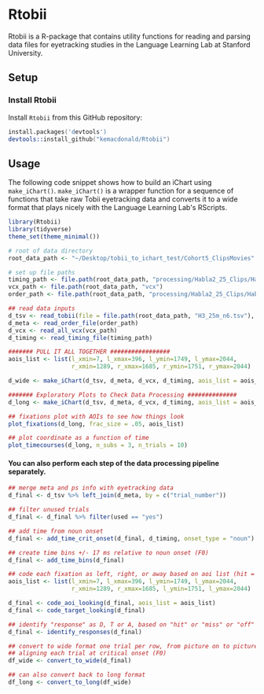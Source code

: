 # Rtobii

Rtobii is a R-package that contains utility functions for
reading and parsing data files for eyetracking studies in
the Language Learning Lab at Stanford University.

## Setup

### Install Rtobii
Install `Rtobii` from this GitHub repository:

```S
install.packages('devtools')
devtools::install_github("kemacdonald/Rtobii")
```

## Usage 

The following code snippet shows how to build an iChart using `make_iChart()`. `make_iChart()` is a wrapper function for a sequence of functions that take raw Tobii eyetracking data and converts it to a wide format
that plays nicely with the Language Learning Lab's RScripts.

```r
library(Rtobii)
library(tidyverse)
theme_set(theme_minimal())

# root of data directory
root_data_path <- "~/Desktop/tobii_to_ichart_test/Cohort5_ClipsMovies"

# set up file paths
timing_path <- file.path(root_data_path, "processing/Habla2_25_Clips/Habla2_25_Clips_timing.txt")
vcx_path <- file.path(root_data_path, "vcx")
order_path <- file.path(root_data_path, "processing/Habla2_25_Clips/Habla2_25_Clips_order.txt")

## read data inputs
d_tsv <- read_tobii(file = file.path(root_data_path, "H3_25m_n6.tsv"), tidy = T, y_max = 2048)
d_meta <- read_order_file(order_path)
d_vcx <- read_all_vcx(vcx_path)
d_timing <- read_timing_file(timing_path)

####### PULL IT ALL TOGETHER #################
aois_list <- list(l_xmin=7, l_xmax=396, l_ymin=1749, l_ymax=2044,
                  r_xmin=1289, r_xmax=1685, r_ymin=1751, r_ymax=2044)

d_wide <- make_iChart(d_tsv, d_meta, d_vcx, d_timing, aois_list = aois_list, make_wide = T)

####### Exploratory Plots to Check Data Processing ##############
d_long <- make_iChart(d_tsv, d_meta, d_vcx, d_timing, aois_list = aois_list, make_wide = F)

## fixations plot with AOIs to see how things look
plot_fixations(d_long, frac_size = .05, aois_list)

## plot coordinate as a function of time
plot_timecourses(d_long, n_subs = 3, n_trials = 10)
```

#### You can also perform each step of the data processing pipeline separately. 

```r
## merge meta and ps info with eyetracking data
d_final <- d_tsv %>% left_join(d_meta, by = c("trial_number"))

## filter unused trials
d_final <- d_final %>% filter(used == "yes")

## add time from noun onset
d_final <- add_time_crit_onset(d_final, d_timing, onset_type = "noun")

## create time bins +/- 17 ms relative to noun onset (F0)
d_final <- add_time_bins(d_final)

## code each fixation as left, right, or away based on aoi list (hit = 1, miss = 0, away = 0.5)
aois_list <- list(l_xmin=7, l_xmax=396, l_ymin=1749, l_ymax=2044,
                  r_xmin=1289, r_xmax=1685, l_ymin=1751, l_ymax=2044)

d_final <- code_aoi_looking(d_final, aois_list = aois_list)
d_final <- code_target_looking(d_final)

## identify "response" as D, T or A, based on "hit" or "miss" or "off" at F0
d_final <- identify_responses(d_final)

## convert to wide format one trial per row, from picture on to picture off, 
## aligning each trial at critical onset (F0)
df_wide <- convert_to_wide(d_final)

## can also convert back to long format
df_long <- convert_to_long(df_wide)
```
